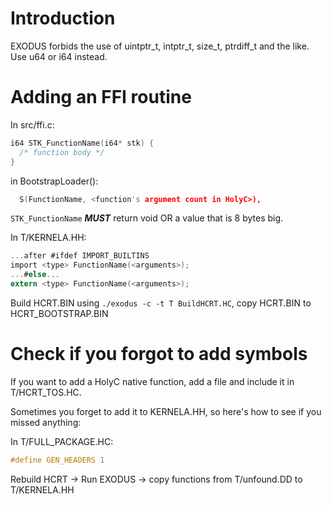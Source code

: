 # Introduction
EXODUS forbids the use of uintptr\_t, intptr\_t, size\_t, ptrdiff\_t and the like. Use u64 or i64 instead.
# Adding an FFI routine
In src/ffi.c:
```C
i64 STK_FunctionName(i64* stk) {
  /* function body */
}
```
in BootstrapLoader():
```C
  S(FunctionName, <function's argument count in HolyC>),
```
`STK_FunctionName` ***MUST*** return void OR a value that is 8 bytes big.

In T/KERNELA.HH:
```C
...after #ifdef IMPORT_BUILTINS
import <type> FunctionName(<arguments>);
...#else...
extern <type> FunctionName(<arguments>);
```
Build HCRT.BIN using `./exodus -c -t T BuildHCRT.HC`, copy HCRT.BIN to HCRT\_BOOTSTRAP.BIN
# Check if you forgot to add symbols
If you want to add a HolyC native function, add a file and include it in T/HCRT\_TOS.HC.

Sometimes you forget to add it to KERNELA.HH, so here's how to see if you missed anything:

In T/FULL\_PACKAGE.HC:
```C
#define GEN_HEADERS 1
```
Rebuild HCRT -> Run EXODUS -> copy functions from T/unfound.DD to T/KERNELA.HH
